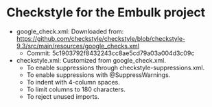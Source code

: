 Checkstyle for the Embulk project
==================================

* google_check.xml: Downloaded from: https://github.com/checkstyle/checkstyle/blob/checkstyle-9.3/src/main/resources/google_checks.xml
     * Commit: 5c1903792f8432243cc8ae5cd79a03a004d3c09c
* checkstyle.xml: Customized from google_check.xml.
    * To enable suppressions through checkstyle-suppressions.xml.
    * To enable suppressions with @SuppressWarnings.
    * To indent with 4-column spaces.
    * To limit columns to 180 characters.
    * To reject unused imports.
